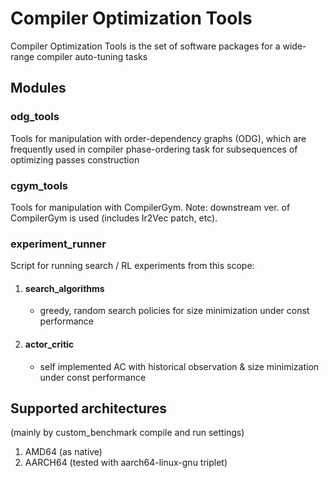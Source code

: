 # Compiler Optimization Tools

Compiler Optimization Tools is the set of software packages for a wide-range compiler auto-tuning tasks

## Modules

### odg_tools

Tools for manipulation with order-dependency graphs (ODG), which are frequently used in compiler phase-ordering task for subsequences of optimizing passes construction

### cgym_tools

Tools for manipulation with CompilerGym. Note: downstream ver. of CompilerGym is used (includes Ir2Vec patch, etc).

### experiment_runner

Script for running search / RL experiments from this scope:

1. #### search_algorithms
    - greedy, random search policies for size minimization under const performance
2. #### actor_critic
    - self implemented AC with historical observation & size minimization under const performance

## Supported architectures
(mainly by custom_benchmark compile and run settings)

1. AMD64 (as native)
2. AARCH64 (tested with aarch64-linux-gnu triplet)

